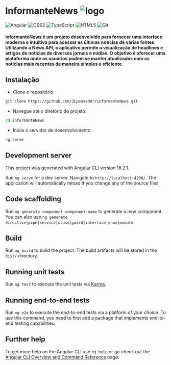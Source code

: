 # InformanteNews ![logo](https://github.com/user-attachments/assets/cb79674f-26d6-4a7f-8b13-f7aea4cd72b0)


![Angular](https://img.shields.io/badge/angular-%23DD0031.svg?style=for-the-badge&logo=angular&logoColor=white)
![CSS3](https://img.shields.io/badge/css3-%231572B6.svg?style=for-the-badge&logo=css3&logoColor=white)
![TypeScript](https://img.shields.io/badge/typescript-%23007ACC.svg?style=for-the-badge&logo=typescript&logoColor=white)
![HTML5](https://img.shields.io/badge/html5-%23E34F26.svg?style=for-the-badge&logo=html5&logoColor=white)
![Git](https://img.shields.io/badge/git-%23F05033.svg?style=for-the-badge&logo=git&logoColor=white)

<h4>
informanteNews é um projeto desenvolvido para fornecer uma interface moderna e intuitiva para acessar as últimas notícias de várias fontes. Utilizando a News API, o aplicativo permite a visualização de headlines e artigos de notícias de diversos jornais e mídias. O objetivo é oferecer uma plataforma onde os usuários podem se manter atualizados com as notícias mais recentes de maneira simples e eficiente.
</h4>

## Instalação
- Clone o repositório:
```sh
git clone https://github.com/JLpensador/informanteNews.git
```
- Navegue até o diretório do projeto:
```sh
cd informanteNews
```
- Inicie o servidor de desenvolvimento: 
```sh
ng serve
```

## Development server
This project was generated with [Angular CLI](https://github.com/angular/angular-cli) version 18.2.1.

Run `ng serve` for a dev server. Navigate to `http://localhost:4200/`. The application will automatically reload if you change any of the source files.

## Code scaffolding

Run `ng generate component component-name` to generate a new component. You can also use `ng generate directive|pipe|service|class|guard|interface|enum|module`.

## Build

Run `ng build` to build the project. The build artifacts will be stored in the `dist/` directory.

## Running unit tests

Run `ng test` to execute the unit tests via [Karma](https://karma-runner.github.io).

## Running end-to-end tests

Run `ng e2e` to execute the end-to-end tests via a platform of your choice. To use this command, you need to first add a package that implements end-to-end testing capabilities.

## Further help

To get more help on the Angular CLI use `ng help` or go check out the [Angular CLI Overview and Command Reference](https://angular.dev/tools/cli) page.
